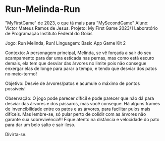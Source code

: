# Run-Melinda-Run
"MyFirstGame" de 2023, o que tá mais para "MySecondGame"
Aluno: Victor Mateus Ramos de Jesus.
Projeto: My First Game 2023/1
Laboratório de Programação
Instituto Federal do Goiás


Jogo: Run Melinda, Run!
Linguagem: Basic
App Game Kit 2

Contexto: A personagem principal, Melinda, se vê forçada a sair do seu acampamento para dar uma esticada nas pernas, mas como está escuro demais, ela tem que desviar das árvores no limite pois não consegue enxergar elas de longe para parar a tempo, e tendo que desviar dos patos no meio-termo!

Objetivo: Desvie de árvores/patos e acumule o máximo de pontos possíveis!

Observação: O jogo pode parecer difícil e pode parecer que não dá para desviar das árvores e dos pássaros, mas você consegue. Há alguns frames de invencibilidade entre os patos e as árvores, para facilitar pulos mais difíceis. Mas lembre-se, só pular perto de colidir com as árvores não garante sua sobrevivência!!! Fique atento na distância e velocidade do pato para dar um belo salto e sair ileso.

Divirta-se.
